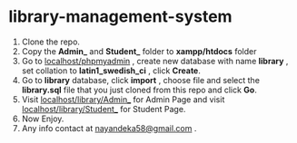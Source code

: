 # library-management-system


1. Clone the repo.
2. Copy the <b>Admin_</b> and <b>Student_</b> folder to <b>xampp/htdocs</b> folder
3. Go to <a target="_blank" href="http://localhost/phpmyadmin">localhost/phpmyadmin</a> , create new database with name  <b>library</b> , set collation to <b>latin1_swedish_ci</b> , click <b>Create</b>.
4. Go to <b>library</b> database, click <b>import</b> , choose file and select the <b>library.sql</b> file that you just cloned from this repo and click <b>Go</b>.
5. Visit <a target="_blank" href="http://localhost/library/Admin_/">localhost/library/Admin_</a> for Admin Page and visit <a target="_blank" href="http://localhost/library/Student_">localhost/library/Student_</a> for Student Page.
6. Now Enjoy.
7. Any info contact at nayandeka58@gmail.com .
